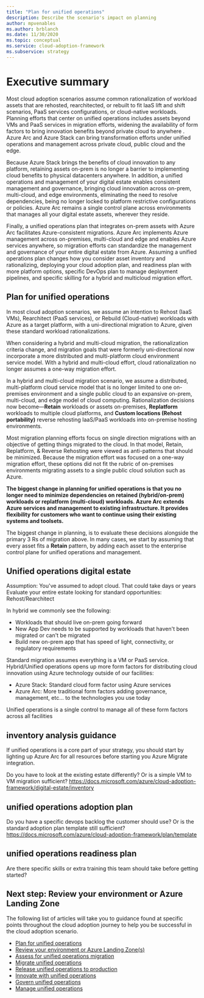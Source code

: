 ```yaml
---
title: "Plan for unified operations"
description: Describe the scenario's impact on planning
author: mpvenables
ms.author: brblanch
ms.date: 11/30/2020
ms.topic: conceptual
ms.service: cloud-adoption-framework
ms.subservice: strategy
---
```


# Executive summary

Most cloud adoption scenarios assume common rationalization of workload assets that are rehosted, rearchitected, or rebuilt to fit IaaS lift and shift scenarios, PaaS services configurations, or cloud-native workloads. Planning efforts that center on unified operations includes assets beyond VMs and PaaS services in migration efforts, widening the availability of form factors to bring innovation benefits beyond private cloud to anywhere . Azure Arc and Azure Stack can bring transformation efforts under unified operations and management across private cloud, public cloud and the edge.

Because Azure Stack brings the benefits of cloud innovation to any platform, retaining assets on-prem is no longer a barrier to implementing cloud benefits to physical datacenters anywhere. In addition, a unified operations and management of your digital estate enables consistent management and governance, bringing cloud innovation across on-prem, multi-cloud, and edge environments, eliminating the need to resolve dependencies, being no longer locked to platform restrictive configurations or policies. Azure Arc remains a single control plane across environments that manages all your digital estate assets, wherever they reside.

Finally, a unified operations plan that integrates on-prem assets with Azure Arc facilitates Azure-consistent migrations. Azure Arc implements Azure management across on-premises, multi-cloud and edge and enables Azure services anywhere, so migration efforts can standardize the management and governance of your entire digital estate from Azure. Assuming a unified operations plan changes how you consider asset inventory and rationalizing, deploying your cloud adoption plan, and readiness plan with more platform options, specific DevOps plan to manage deployment pipelines, and specific skilling for a hybrid and multicloud migration effort.

## Plan for unified operations

In most cloud adoption scenarios, we assume an intention to Rehost (IaaS VMs), Rearchitect (PaaS services), or Rebuild (Cloud-native) workloads with Azure as a target platform, with a uni-directional migration to Azure, given these standard workload rationalizations.  

When considering a hybrid and multi-cloud migration, the rationalization criteria change, and migration goals that were formerly uni-directional now incorporate a more distributed and multi-platform cloud environment service model. With a hybrid and multi-cloud effort, cloud rationalization no longer assumes a one-way migration effort.

In a hybrid and multi-cloud migration scenario, we assume a distributed, multi-platform cloud service model that is no longer limited to one on-premises environment and a single public cloud to an expansive on-prem, multi-cloud, and edge model of cloud computing. Rationalization decisions now become—**Retain** workloads or assets on-premises, **Replatform** workloads to multiple cloud platforms, and **Custom locations (Rehost portability)** reverse rehosting IaaS/PaaS workloads into on-premise hosting environments.

Most migration planning efforts focus on single direction migrations with an objective of getting things migrated to the cloud. In that model, Retain, Replatform, & Reverse Rehosting were viewed as anti-patterns that should be minimized. Because the migration effort was focused on a one-way migration effort, these options did not fit the rubric of on-premises environments migrating assets to a single public cloud solution such as Azure.

**The biggest change in planning for unified operations is that you no longer need to minimize dependencies on retained (hybrid/on-prem) workloads or replatform (multi-cloud) workloads. Azure Arc extends Azure services and management to existing infrastructure. It provides flexibility for customers who want to continue using their existing systems and toolsets.**

The biggest change in planning, is to evaluate these decisions alongside the primary 3 Rs of migration above. In many cases, we start by assuming that every asset fits a **Retain** pattern, by adding each asset to the enterprise control plane for unified operations and management.

## Unified operations digital estate

Assumption: You've assumed to adopt cloud. That could take days or years
Evaluate your entire estate looking for standard opportunities: Rehost/Rearchitect

In hybrid we commonly see the following:

- Workloads that should live on-prem going forward
- New App Dev needs to be supported by workloads that haven't been migrated or can't be migrated
- Build new on-prem app that has speed of light, connectivity, or regulatory requirements

Standard migration assumes everything is a VM or PaaS service.
Hybrid/Unified operations opens up more form factors for distributing cloud innovation using Azure technology outside of our facilities:

- Azure Stack: Standard cloud form factor using Azure services
- Azure Arc: More traditional form factors adding governance, management, etc... to the technologies you use today

Unified operations is a single control to manage all of these form factors across all facilities

## inventory analysis guidance

If unified operations is a core part of your strategy, you should start by lighting up Azure Arc for all resources before starting you Azure Migrate integration.

Do you have to look at the existing estate differently? Or is a simple VM to VM migration sufficient?
<https://docs.microsoft.com/azure/cloud-adoption-framework/digital-estate/inventory>

## unified operations adoption plan

Do you have a specific devops backlog the customer should use? Or is the standard adoption plan template still sufficient?
<https://docs.microsoft.com/azure/cloud-adoption-framework/plan/template>

## unified operations readiness plan

Are there specific skills or extra training this team should take before getting started?

## Next step: Review your environment or Azure Landing Zone

The following list of articles will take you to guidance found at specific points throughout the cloud adoption journey to help you be successful in the cloud adoption scenario.

- [Plan for unified operations](./plan.md)
- [Review your environment or Azure Landing Zone(s)](./ready.md)
- [Assess for unified operations migration](./migrate-assess.md)
- [Migrate unified operations](./migrate-deploy.md)
- [Release unified operations to production](./migrate-release.md)
- [Innovate with unified operations](./innovate.md)
- [Govern unified operations](./govern.md)
- [Manage unified operations](./manage.md)
